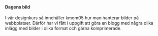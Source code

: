 #### Dagens bild

I vår designkurs så innehåller kmom05 hur man hanterar bilder på webbplatser. Därför har vi fått i uppgift att göra en blogg med några olika inlägg med bilder i olika format och gärna komprimerade.
